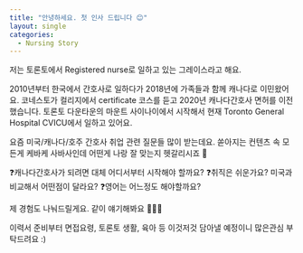```yaml
---
title: "안녕하세요. 첫 인사 드립니다 😊"
layout: single
categories:
  - Nursing Story
---
```

저는 토론토에서 Registered nurse로 일하고 있는 그레이스라고 해요.

2010년부터 한국에서 간호사로 일하다가 2018년에 가족들과 함께 캐나다로 이민왔어요. 코네스토가 컬리지에서 certificate 코스를 듣고 2020년 캐나다간호사 면허를 이전했습니다.
토론토 다운타운의 마운트 사이나이에서 시작해서 현재 Toronto General Hospital CVICU에서 일하고 있어요.

요즘 미국/캐나다/호주 간호사 취업 관련 질문들 많이 받는데요. 쏟아지는 컨텐츠 속 모든게 케바케 사바사인데 어떤게 나랑 잘 맞는지 헷갈리시죠 🤡

❓캐나다간호사가 되려면 대체 어디서부터 시작해야 할까요?
❓취직은 쉬운가요? 미국과 비교해서 어떤점이 달라요?
❓영어는 어느정도 해야할까요?

제 경험도 나눠드릴게요. 같이 얘기해봐요 🙋🏻‍♀️

이력서 준비부터 면접요령, 토론토 생활, 육아 등 이것저것 담아낼 예정이니
많은관심 부탁드려요 :)